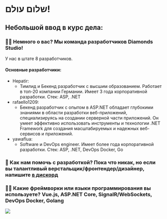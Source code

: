 # שלום עולם! 

## **Небольшой ввод в курс дела:**

### 🙋‍♀️ Немного о вас? Мы команда разработчиков Diamonds Studio! 
  У нас в штате 8 разработчиков.
  #### Основные разработчики:
  - Hepatir:
    - Тимлид и Бекенд разработчик с высшим образованием. Работает в топ-20 компании Германии. Имеет 3 года корпоративной разработки. Стек: ASP, .NET
  - rafaello1209:
    - Бекенд разработчик с опытом в ASP.NET обладает глубокими знаниями в области разработки веб-приложений, специализируясь на создании серверной части приложений. Он умеет эффективно использовать инструменты и технологии .NET Framework для создания масштабируемых и надежных веб-сервисов и приложений.
  - yawaflua:
    - Software и DevOps engineer. Имеет более года корпоративной разработки. Стек: ASP, .NET, DevOps Docker, Go

### 🌈 Как нам помочь с разработкой? Пока что никак, но если вы талантливый верстальщик/фронтендер/дизайнер, напишите <a href="https://discord.gg/ZducR5bRch">в дискорд</a>

### 👩‍💻 Какие фреймворки или языки программирования вы используете? Vue.js, ASP.NET Core, SignalR/WebSockets, DevOps Docker, Golang

![](https://raw.githubusercontent.com/RoyalArena/.github/main/github-metrics.svg)
